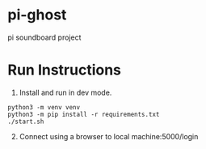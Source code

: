 # pi-ghost
pi soundboard project


# Run Instructions

1. Install and run in dev mode.
```
python3 -m venv venv
python3 -m pip install -r requirements.txt
./start.sh
```

2. Connect using a browser to local machine:5000/login



